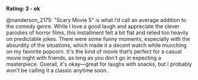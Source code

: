 **Rating: 3 - ok**

@nanderson_2175: "Scary Movie 5" is what I’d call an average addition to the comedy genre. While I love a good laugh and appreciate the clever parodies of horror films, this installment felt a bit flat and relied too heavily on predictable jokes. There were some funny moments, especially with the absurdity of the situations, which made it a decent watch while munching on my favorite popcorn. It's the kind of movie that’s perfect for a casual movie night with friends, as long as you don’t go in expecting a masterpiece. Overall, it's okay—great for laughs with snacks, but I probably won’t be calling it a classic anytime soon.
